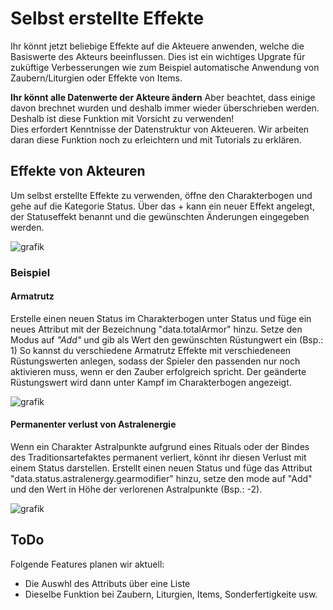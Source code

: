 # Selbst erstellte Effekte
Ihr könnt jetzt beliebige Effekte auf die Akteuere anwenden, welche die Basiswerte des Akteurs beeinflussen. Dies ist ein wichtiges Upgrate für zuküftige Verbesserungen wie zum Beispiel automatische Anwendung von Zaubern/Liturgien oder Effekte von Items.
 
**Ihr könnt alle Datenwerte der Akteure ändern** Aber beachtet, dass einige davon brechnet wurden und deshalb immer wieder überschrieben werden. Deshalb ist diese Funktion mit Vorsicht zu verwenden!  
Dies erfordert Kenntnisse der Datenstruktur von Akteueren. Wir arbeiten daran diese Funktion noch zu erleichtern und mit Tutorials zu erklären. 

## Effekte von Akteuren
Um selbst erstellte Effekte zu verwenden, öffne den Charakterbogen und gehe auf die Kategorie Status. Über das + kann ein neuer Effekt angelegt, der Statuseffekt benannt und die gewünschten Änderungen eingegeben werden.

![grafik](https://user-images.githubusercontent.com/44941845/112887103-0d442100-90d3-11eb-8ee5-aa056fcbe8e7.png)

### Beispiel
#### Armatrutz
Erstelle einen neuen Status im Charakterbogen unter Status und füge ein neues Attribut mit der Bezeichnung "data.totalArmor" hinzu. Setze den Modus auf *"Add"* und gib als Wert den gewünschten Rüstungwert ein (Bsp.: 1)
So kannst du verschiedene Armatrutz Effekte mit verschiedeneen Rüstungswerten anlegen, sodass der Spieler den passenden nur noch aktivieren muss, wenn er den Zauber erfolgreich spricht. Der geänderte Rüstungswert wird dann unter Kampf im Charakterbogen angezeigt.

![grafik](https://user-images.githubusercontent.com/44941845/112887203-264cd200-90d3-11eb-8acd-901577120573.png)

#### Permanenter verlust von Astralenergie
Wenn ein Charakter Astralpunkte aufgrund eines Rituals oder der Bindes des Traditionsartefaktes permanent verliert, könnt ihr diesen Verlust mit einem Status darstellen. Erstellt einen neuen Status und füge das Attribut "data.status.astralenergy.gearmodifier" hinzu, setze den mode auf "Add" und den Wert in Höhe der verlorenen Astralpunkte (Bsp.: -2).

![grafik](https://user-images.githubusercontent.com/44941845/112887282-441a3700-90d3-11eb-8d86-58271d4275eb.png)  

## ToDo
Folgende Features planen wir aktuell:
  * Die Auswhl des Attributs über eine Liste
  * Dieselbe Funktion bei Zaubern, Liturgien, Items, Sonderfertigkeite usw.
